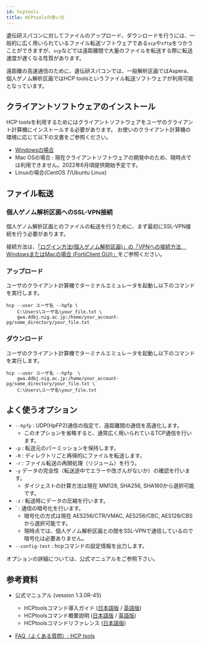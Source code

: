 ```yaml
---
id: hcptools
title: HCPtoolsの使い方
---
```



遺伝研スパコンに対してファイルのアップロード、ダウンロードを行うには、一般的に広く用いられているファイル転送ソフトウェアである`scp`や`sftp`をつかうことができますが、`scp`などでは遠距離間で大量のファイルを転送する際に転送速度が遅くなる性質があります。

遠距離の高速通信のために、遺伝研スパコンでは、一般解析区画ではAspera、個人ゲノム解析区画ではHCP toolsというファイル転送ソフトウェアが利用可能となっています。



## クライアントソフトウェアのインストール

HCP toolsを利用するためにはクライアントソフトウェアをユーザのクライアント計算機にインストールする必要があります。
お使いのクライアント計算機の環境に応じて以下の文書をご参照ください。

- [Windowsの場合](software/HCPtools/Windows/install_HCPtools_001.md)
- Mac OSの場合 : 現在クライアントソフトウェアの開発中のため、現時点では利用できません。2022年6月頃提供開始予定です。
- Linuxの場合(CentOS 7/Ubuntu Linux)


## ファイル転送


### 個人ゲノム解析区画へのSSL-VPN接続

個人ゲノム解析区画とのファイルの転送を行うために、まず最初にSSL-VPN接続を行う必要があります。

接続方法は、<a href="https://sc.ddbj.nig.ac.jp/personal_genome_division/pg_login#windows%E3%81%BE%E3%81%9F%E3%81%AFmac%E3%81%AE%E5%A0%B4%E5%90%88-forticlient-gui">「ログイン方法(個人ゲノム解析区画)」の「VPNへの接続方法　WindowsまたはMacの場合 (FortiClient GUI)」</a>をご参照ください。


### アップロード

ユーザのクライアント計算機でターミナルエミュレータを起動し以下のコマンドを実行します。


```
hcp --user ユーザ名 --hpfp \
    C:\Users\ユーザ名\your_file.txt \
    gwa.ddbj.nig.ac.jp:/home/your_account-pg/some_directory/your_file.txt
```

### ダウンロード

ユーザのクライアント計算機でターミナルエミュレータを起動し以下のコマンドを実行します。


```
hcp --user ユーザ名 --hpfp  \
    gwa.ddbj.nig.ac.jp:/home/your_account-pg/some_directory/your_file.txt \
    C:\Users\ユーザ名\your_file.txt
```

## よく使うオプション

- `--hpfp` : UDP(HpFP2)通信の指定で、遠距離間の通信を高速化します。
    - このオプションを省略すると、通常広く用いられているTCP通信を行います。
- `-p` : 転送元のパーミッションを保持します。
- `-R` : ディレクトリごと再帰的にファイルを転送します。
- `-r` : ファイル転送の再開処理（リジューム）を行う。
- `-y` データの完全性（転送途中でエラーや改ざんがないか）の確認を行います。
    - ダイジェストの計算方法は現在 MM128, SHA256, SHA160から選択可能です。
- `-z` : 転送時にデータの圧縮を行います。
- ` : 通信の暗号化を行います。
    - 暗号化の方式は現在 AES256/CTR/VMAC, AES256/CBC, AES128/CBSから選択可能です。
    - 現時点では、個人ゲノム解析区画との間をSSL-VPNで通信しているので暗号化は必要ありません。
- `--config-test` : hcpコマンドの設定情報を出力します。

オプションの詳細については、公式マニュアルをご参照下さい。


## 参考資料

- 公式マニュアル (vession 1.3.0R-45)
    - HCPtoolsコマンド導入ガイド ([日本語版](/pdf/HCPtools_Guide_ja.pdf) / [英語版](/pdf/HCPtools_Guide_en.pdf))
    - HCPtoolsコマンド概要説明 ([日本語版](/pdf/HCPtools_overview_ja.pdf) / [英語版](/pdf/HCPtools_overview_en.pdf))
    - HCPtoolsコマンドリファレンス ([日本語版](/pdf/HCPtools_CommandReference.pdf))

- [FAQ（よくある質問）: HCP tools](/faq/faq_hcptools)


